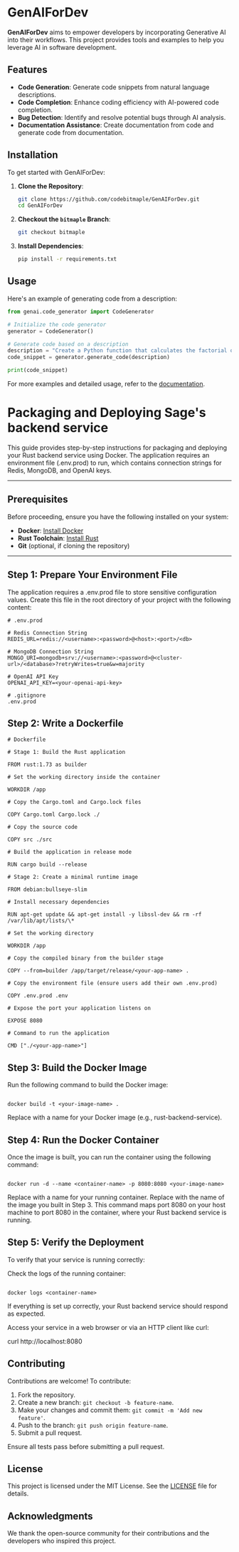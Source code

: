 # GenAIForDev

**GenAIForDev** aims to empower developers by incorporating Generative AI into their workflows. This project provides
tools and examples to help you leverage AI in software development.

## Features

- **Code Generation**: Generate code snippets from natural language descriptions.
- **Code Completion**: Enhance coding efficiency with AI-powered code completion.
- **Bug Detection**: Identify and resolve potential bugs through AI analysis.
- **Documentation Assistance**: Create documentation from code and generate code from documentation.

## Installation

To get started with GenAIForDev:

1. **Clone the Repository**:

   ```bash
   git clone https://github.com/codebitmaple/GenAIForDev.git
   cd GenAIForDev
   ```

2. **Checkout the `bitmaple` Branch**:

   ```bash
   git checkout bitmaple
   ```

3. **Install Dependencies**:
   ```bash
   pip install -r requirements.txt
   ```

## Usage

Here's an example of generating code from a description:

```python
from genai.code_generator import CodeGenerator

# Initialize the code generator
generator = CodeGenerator()

# Generate code based on a description
description = "Create a Python function that calculates the factorial of a number."
code_snippet = generator.generate_code(description)

print(code_snippet)
```

For more examples and detailed usage, refer to the [documentation](docs/USAGE.md).

# Packaging and Deploying Sage's backend service

This guide provides step-by-step instructions for packaging and deploying your Rust backend service using Docker. The
application requires an environment file (.env.prod) to run, which contains connection strings for Redis, MongoDB, and
OpenAI keys.

---

## Prerequisites

Before proceeding, ensure you have the following installed on your system:

- **Docker**: [Install Docker](https://docs.docker.com/get-docker/)
- **Rust Toolchain**: [Install Rust](https://www.rust-lang.org/tools/install)
- **Git** (optional, if cloning the repository)

---

## Step 1: Prepare Your Environment File

The application requires a .env.prod file to store sensitive configuration values. Create this file in the root
directory of your project with the following content:

```
# .env.prod

# Redis Connection String
REDIS_URL=redis://<username>:<password>@<host>:<port>/<db>

# MongoDB Connection String
MONGO_URI=mongodb+srv://<username>:<password>@<cluster-url>/<database>?retryWrites=true&w=majority

# OpenAI API Key
OPENAI_API_KEY=<your-openai-api-key>

# .gitignore
.env.prod
```

## Step 2: Write a Dockerfile

```
# Dockerfile

# Stage 1: Build the Rust application

FROM rust:1.73 as builder

# Set the working directory inside the container

WORKDIR /app

# Copy the Cargo.toml and Cargo.lock files

COPY Cargo.toml Cargo.lock ./

# Copy the source code

COPY src ./src

# Build the application in release mode

RUN cargo build --release

# Stage 2: Create a minimal runtime image

FROM debian:bullseye-slim

# Install necessary dependencies

RUN apt-get update && apt-get install -y libssl-dev && rm -rf /var/lib/apt/lists/\*

# Set the working directory

WORKDIR /app

# Copy the compiled binary from the builder stage

COPY --from=builder /app/target/release/<your-app-name> .

# Copy the environment file (ensure users add their own .env.prod)

COPY .env.prod .env

# Expose the port your application listens on

EXPOSE 8080

# Command to run the application

CMD ["./<your-app-name>"]

```

## Step 3: Build the Docker Image

Run the following command to build the Docker image:

```

docker build -t <your-image-name> .

```

Replace <your-image-name> with a name for your Docker image (e.g., rust-backend-service).

## Step 4: Run the Docker Container

Once the image is built, you can run the container using the following command:

```

docker run -d --name <container-name> -p 8080:8080 <your-image-name>

```

Replace <container-name> with a name for your running container. Replace <your-image-name> with the name of the image
you built in Step 3. This command maps port 8080 on your host machine to port 8080 in the container, where your Rust
backend service is running.

## Step 5: Verify the Deployment

To verify that your service is running correctly:

Check the logs of the running container:

```

docker logs <container-name>

```

If everything is set up correctly, your Rust backend service should respond as expected.

Access your service in a web browser or via an HTTP client like curl:

curl http://localhost:8080

## Contributing

Contributions are welcome! To contribute:

1. Fork the repository.
2. Create a new branch: `git checkout -b feature-name`.
3. Make your changes and commit them: `git commit -m 'Add new feature'`.
4. Push to the branch: `git push origin feature-name`.
5. Submit a pull request.

Ensure all tests pass before submitting a pull request.

## License

This project is licensed under the MIT License. See the [LICENSE](LICENSE) file for details.

## Acknowledgments

We thank the open-source community for their contributions and the developers who inspired this project.
